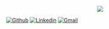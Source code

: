 <p align="center">
  <img src="DataScience.png" >
</p>

[![Github](https://img.shields.io/badge/-Github-000?style=flat&logo=Github&logoColor=white)](https://github.com/jofdorneles)
[![Linkedin](https://img.shields.io/badge/-LinkedIn-blue?style=flat&logo=Linkedin&logoColor=white)](https://www.linkedin.com/in/joaofelipedorneles/)
[![Gmail](https://img.shields.io/badge/-Gmail-c14438?style=flat&logo=Gmail&logoColor=white)](mailto:jofdorneles@gmail.com)


<!--
**jofdorneles/jofdorneles** is a ✨ _special_ ✨ repository because its `README.md` (this file) appears on your GitHub profile.

Here are some ideas to get you started:

- 🔭 I’m currently working on ...
- 🌱 I’m currently learning ...
- 👯 I’m looking to collaborate on ...
- 🤔 I’m looking for help with ...
- 💬 Ask me about ...
- 📫 How to reach me: ...
- 😄 Pronouns: ...
- ⚡ Fun fact: ...
-->
